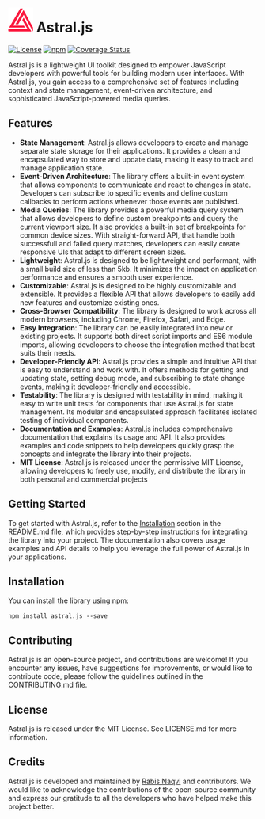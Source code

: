 # ![Astral Icon](https://github.com/rabisnaqvi/Astral.js/blob/main/assets/astral-icon.png) Astral.js

[![License](https://img.shields.io/badge/license-MIT-blue.svg)](LICENSE.md)
[![npm](https://img.shields.io/npm/v/astral.js.svg)](https://www.npmjs.com/package/astral.js)
[![Coverage Status](https://coveralls.io/repos/github/rabisnaqvi/Astral.js/badge.svg?branch=main)](https://coveralls.io/github/rabisnaqvi/Astral.js?branch=main)

Astral.js is a lightweight UI toolkit designed to empower JavaScript developers with powerful tools for building modern user interfaces. With Astral.js, you gain access to a comprehensive set of features including context and state management, event-driven architecture, and sophisticated JavaScript-powered media queries.

## Features

- **State Management**: Astral.js allows developers to create and manage separate state storage for their applications. It provides a clean and encapsulated way to store and update data, making it easy to track and manage application state.
- **Event-Driven Architecture**: The library offers a built-in event system that allows components to communicate and react to changes in state. Developers can subscribe to specific events and define custom callbacks to perform actions whenever those events are published.
- **Media Queries**: The library provides a powerful media query system that allows developers to define custom breakpoints and query the current viewport size. It also provides a built-in set of breakpoints for common device sizes. With straight-forward API, that handle both successfull and failed query matches, developers can easily create responsive UIs that adapt to different screen sizes.
- **Lightweight**: Astral.js is designed to be lightweight and performant, with a small build size of less than 5kb. It minimizes the impact on application performance and ensures a smooth user experience.
- **Customizable**: Astral.js is designed to be highly customizable and extensible. It provides a flexible API that allows developers to easily add new features and customize existing ones.
- **Cross-Browser Compatibility**: The library is designed to work across all modern browsers, including Chrome, Firefox, Safari, and Edge.
- **Easy Integration**: The library can be easily integrated into new or existing projects. It supports both direct script imports and ES6 module imports, allowing developers to choose the integration method that best suits their needs.
- **Developer-Friendly API**: Astral.js provides a simple and intuitive API that is easy to understand and work with. It offers methods for getting and updating state, setting debug mode, and subscribing to state change events, making it developer-friendly and accessible.
- **Testability**: The library is designed with testability in mind, making it easy to write unit tests for components that use Astral.js for state management. Its modular and encapsulated approach facilitates isolated testing of individual components.
- **Documentation and Examples**: Astral.js includes comprehensive documentation that explains its usage and API. It also provides examples and code snippets to help developers quickly grasp the concepts and integrate the library into their projects.
- **MIT License**: Astral.js is released under the permissive MIT License, allowing developers to freely use, modify, and distribute the library in both personal and commercial projects

## Getting Started

To get started with Astral.js, refer to the [Installation](#installation) section in the README.md file, which provides step-by-step instructions for integrating the library into your project. The documentation also covers usage examples and API details to help you leverage the full power of Astral.js in your applications.

## Installation

You can install the library using npm:

```shell
npm install astral.js --save
```

## Contributing

Astral.js is an open-source project, and contributions are welcome! If you encounter any issues, have suggestions for improvements, or would like to contribute code, please follow the guidelines outlined in the CONTRIBUTING.md file.

## License

Astral.js is released under the MIT License. See LICENSE.md for more information.

## Credits

Astral.js is developed and maintained by [Rabis Naqvi](https://linktr.ee/rabisnaqvi) and contributors. We would like to acknowledge the contributions of the open-source community and express our gratitude to all the developers who have helped make this project better.